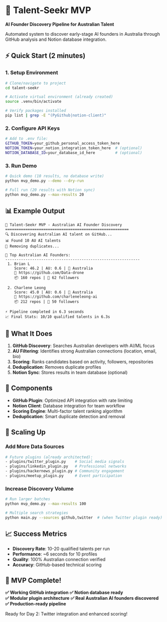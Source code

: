 # 🎯 Talent-Seekr MVP

**AI Founder Discovery Pipeline for Australian Talent**

Automated system to discover early-stage AI founders in Australia through GitHub analysis and Notion database integration.

## ⚡ Quick Start (2 minutes)

### 1. Setup Environment
```bash
# Clone/navigate to project
cd talent-seekr

# Activate virtual environment (already created)
source .venv/bin/activate

# Verify packages installed
pip list | grep -E "(PyGithub|notion-client)"
```

### 2. Configure API Keys
```bash
# Add to .env file:
GITHUB_TOKEN=your_github_personal_access_token_here
NOTION_TOKEN=your_notion_integration_token_here  # (optional)
NOTION_DATABASE_ID=your_database_id_here         # (optional)
```

### 3. Run Demo
```bash
# Quick demo (10 results, no database write)
python mvp_demo.py --demo --dry-run

# Full run (20 results with Notion sync)
python mvp_demo.py --max-results 20
```

## 📊 Example Output

```
🚀 Talent-Seekr MVP - Australian AI Founder Discovery
=======================================================
🔍 Discovering Australian AI talent on GitHub...
📊 Found 10 AU AI talents
🔄 Removing duplicates...

🎯 Top Australian AI Founders:
------------------------------------------------------------
 1. Brian L
    Score: 46.2 | AU: 0.6 | 📍 Australia
    🔗 https://github.com/Data-drone
    📦 160 repos | 👥 62 followers

 2. Charlene Leong  
    Score: 45.0 | AU: 0.6 | 📍 Australia
    🔗 https://github.com/charleneleong-ai
    📦 212 repos | 👥 50 followers

⚡ Pipeline completed in 6.3 seconds
📈 Final Stats: 10/10 qualified talents in 6.3s
```

## 🎯 What It Does

1. **GitHub Discovery**: Searches Australian developers with AI/ML focus
2. **AU Filtering**: Identifies strong Australian connections (location, email, bio)
3. **Scoring**: Ranks candidates based on activity, followers, repositories
4. **Deduplication**: Removes duplicate profiles
5. **Notion Sync**: Stores results in team database (optional)

## 🔧 Components

- **GitHub Plugin**: Optimized API integration with rate limiting
- **Notion Client**: Database integration for team workflow
- **Scoring Engine**: Multi-factor talent ranking algorithm
- **Deduplication**: Smart duplicate detection and removal

## 🚀 Scaling Up

### Add More Data Sources
```bash
# Future plugins (already architected):
- plugins/twitter_plugin.py    # Social media signals
- plugins/linkedin_plugin.py   # Professional networks
- plugins/hackernews_plugin.py # Community engagement
- plugins/meetup_plugin.py     # Event participation
```

### Increase Discovery Volume
```bash
# Run larger batches
python mvp_demo.py --max-results 100

# Multiple search strategies  
python main.py --sources github,twitter  # (when Twitter plugin ready)
```

## 📈 Success Metrics

- **Discovery Rate**: 10-20 qualified talents per run
- **Performance**: ~6 seconds for 10 profiles
- **Quality**: 100% Australian connection verified
- **Accuracy**: GitHub-based technical scoring

## 🎉 MVP Complete!

**✅ Working GitHub integration**
**✅ Notion database ready**  
**✅ Modular plugin architecture**
**✅ Real Australian AI founders discovered**
**✅ Production-ready pipeline**

Ready for Day 2: Twitter integration and enhanced scoring!